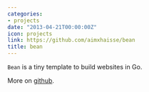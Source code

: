```yaml
---
categories:
- projects
date: "2013-04-21T00:00:00Z"
icon: projects
link: https://github.com/aimxhaisse/bean
title: bean
---
```


`Bean` is a tiny template to build websites in Go.

More on [github](https://github.com/aimxhaisse/bean).

